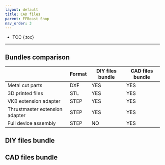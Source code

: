 ```yaml
---
layout: default
title: CAD files
parent: FFBeast Shop
nav_order: 3
---
```


- TOC
{:toc}

---

## Bundles comparison

|                                | Format | DIY files bundle | CAD files bundle | 
|--------------------------------|--------|------------------|------------------|
| Metal cut parts                | DXF    | YES              | YES              | 
| 3D printed files               | STL    | YES              | YES              | 
| VKB extension adapter          | STEP   | YES              | YES              | 
| Thrustmaster extension adapter | STEP   | YES              | YES              | 
| Full device assembly           | STEP   | NO               | YES              | 


## DIY files bundle

## CAD files bundle